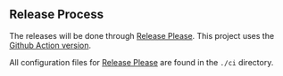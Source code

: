 ## Release Process

The releases will be done through [Release Please]. This project uses the [Github Action version].

All configuration files for [Release Please] are found in the `./ci` directory.

[Release Please]: https://github.com/googleapis/release-please
[Github Action version]: https://github.com/googleapis/release-please-action